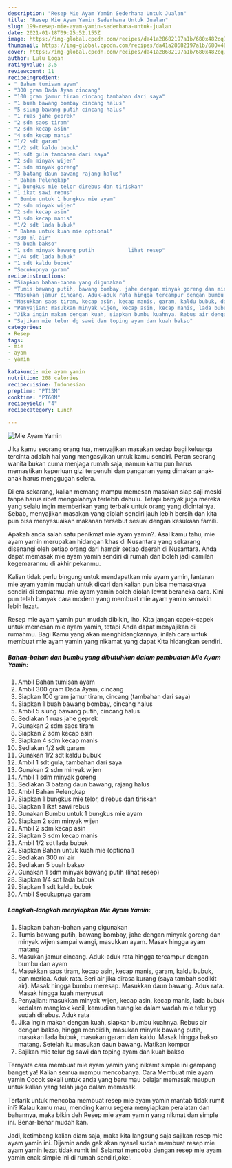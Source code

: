 ```yaml
---
description: "Resep Mie Ayam Yamin Sederhana Untuk Jualan"
title: "Resep Mie Ayam Yamin Sederhana Untuk Jualan"
slug: 199-resep-mie-ayam-yamin-sederhana-untuk-jualan
date: 2021-01-18T09:25:52.155Z
image: https://img-global.cpcdn.com/recipes/da41a28682197a1b/680x482cq70/mie-ayam-yamin-foto-resep-utama.jpg
thumbnail: https://img-global.cpcdn.com/recipes/da41a28682197a1b/680x482cq70/mie-ayam-yamin-foto-resep-utama.jpg
cover: https://img-global.cpcdn.com/recipes/da41a28682197a1b/680x482cq70/mie-ayam-yamin-foto-resep-utama.jpg
author: Lulu Logan
ratingvalue: 3.5
reviewcount: 11
recipeingredient:
- " Bahan tumisan ayam"
- "300 gram Dada Ayam cincang"
- "100 gram jamur tiram cincang tambahan dari saya"
- "1 buah bawang bombay cincang halus"
- "5 siung bawang putih cincang halus"
- "1 ruas jahe geprek"
- "2 sdm saos tiram"
- "2 sdm kecap asin"
- "4 sdm kecap manis"
- "1/2 sdt garam"
- "1/2 sdt kaldu bubuk"
- "1 sdt gula tambahan dari saya"
- "2 sdm minyak wijen"
- "1 sdm minyak goreng"
- "3 batang daun bawang rajang halus"
- " Bahan Pelengkap"
- "1 bungkus mie telor direbus dan tiriskan"
- "1 ikat sawi rebus"
- " Bumbu untuk 1 bungkus mie ayam"
- "2 sdm minyak wijen"
- "2 sdm kecap asin"
- "3 sdm kecap manis"
- "1/2 sdt lada bubuk"
- " Bahan untuk kuah mie optional"
- "300 ml air"
- "5 buah bakso"
- "1 sdm minyak bawang putih           lihat resep"
- "1/4 sdt lada bubuk"
- "1 sdt kaldu bubuk"
- "Secukupnya garam"
recipeinstructions:
- "Siapkan bahan-bahan yang digunakan"
- "Tumis bawang putih, bawang bombay, jahe dengan minyak goreng dan minyak wijen sampai wangi, masukkan ayam. Masak hingga ayam matang"
- "Masukan jamur cincang. Aduk-aduk rata hingga tercampur dengan bumbu dan ayam"
- "Masukkan saos tiram, kecap asin, kecap manis, garam, kaldu bubuk, dan merica. Aduk rata. Beri air jika dirasa kurang (saya tambah sedikit air). Masak hingga bumbu meresap. Masukkan daun bawang. Aduk rata. Masak hingga kuah menyusut"
- "Penyajian: masukkan minyak wijen, kecap asin, kecap manis, lada bubuk kedalam mangkok kecil, kemudian tuang ke dalam wadah mie telur yg sudah direbus. Aduk rata"
- "Jika ingin makan dengan kuah, siapkan bumbu kuahnya. Rebus air dengan bakso, hingga mendidih, masukan minyak bawang putih, masukan lada bubuk, masukan garam dan kaldu. Masak hingga bakso matang. Setelah itu masukan daun bawang. Matikan kompor"
- "Sajikan mie telur dg sawi dan toping ayam dan kuah bakso"
categories:
- Resep
tags:
- mie
- ayam
- yamin

katakunci: mie ayam yamin 
nutrition: 208 calories
recipecuisine: Indonesian
preptime: "PT13M"
cooktime: "PT60M"
recipeyield: "4"
recipecategory: Lunch

---
```



![Mie Ayam Yamin](https://img-global.cpcdn.com/recipes/da41a28682197a1b/680x482cq70/mie-ayam-yamin-foto-resep-utama.jpg)

Jika kamu seorang orang tua, menyajikan masakan sedap bagi keluarga tercinta adalah hal yang mengasyikan untuk kamu sendiri. Peran seorang  wanita bukan cuma menjaga rumah saja, namun kamu pun harus memastikan keperluan gizi terpenuhi dan panganan yang dimakan anak-anak harus menggugah selera.

Di era  sekarang, kalian memang mampu memesan masakan siap saji meski tanpa harus ribet mengolahnya terlebih dahulu. Tetapi banyak juga mereka yang selalu ingin memberikan yang terbaik untuk orang yang dicintainya. Sebab, menyajikan masakan yang diolah sendiri jauh lebih bersih dan kita pun bisa menyesuaikan makanan tersebut sesuai dengan kesukaan famili. 



Apakah anda salah satu penikmat mie ayam yamin?. Asal kamu tahu, mie ayam yamin merupakan hidangan khas di Nusantara yang sekarang disenangi oleh setiap orang dari hampir setiap daerah di Nusantara. Anda dapat memasak mie ayam yamin sendiri di rumah dan boleh jadi camilan kegemaranmu di akhir pekanmu.

Kalian tidak perlu bingung untuk mendapatkan mie ayam yamin, lantaran mie ayam yamin mudah untuk dicari dan kalian pun bisa memasaknya sendiri di tempatmu. mie ayam yamin boleh diolah lewat beraneka cara. Kini pun telah banyak cara modern yang membuat mie ayam yamin semakin lebih lezat.

Resep mie ayam yamin pun mudah dibikin, lho. Kita jangan capek-capek untuk memesan mie ayam yamin, tetapi Anda dapat menyajikan di rumahmu. Bagi Kamu yang akan menghidangkannya, inilah cara untuk membuat mie ayam yamin yang nikamat yang dapat Kita hidangkan sendiri.

<!--inarticleads1-->

##### Bahan-bahan dan bumbu yang dibutuhkan dalam pembuatan Mie Ayam Yamin:

1. Ambil  Bahan tumisan ayam
1. Ambil 300 gram Dada Ayam, cincang
1. Siapkan 100 gram jamur tiram, cincang (tambahan dari saya)
1. Siapkan 1 buah bawang bombay, cincang halus
1. Ambil 5 siung bawang putih, cincang halus
1. Sediakan 1 ruas jahe geprek
1. Gunakan 2 sdm saos tiram
1. Siapkan 2 sdm kecap asin
1. Siapkan 4 sdm kecap manis
1. Sediakan 1/2 sdt garam
1. Gunakan 1/2 sdt kaldu bubuk
1. Ambil 1 sdt gula, tambahan dari saya
1. Gunakan 2 sdm minyak wijen
1. Ambil 1 sdm minyak goreng
1. Sediakan 3 batang daun bawang, rajang halus
1. Ambil  Bahan Pelengkap
1. Siapkan 1 bungkus mie telor, direbus dan tiriskan
1. Siapkan 1 ikat sawi rebus
1. Gunakan  Bumbu untuk 1 bungkus mie ayam
1. Siapkan 2 sdm minyak wijen
1. Ambil 2 sdm kecap asin
1. Siapkan 3 sdm kecap manis
1. Ambil 1/2 sdt lada bubuk
1. Siapkan  Bahan untuk kuah mie (optional)
1. Sediakan 300 ml air
1. Sediakan 5 buah bakso
1. Gunakan 1 sdm minyak bawang putih           (lihat resep)
1. Siapkan 1/4 sdt lada bubuk
1. Siapkan 1 sdt kaldu bubuk
1. Ambil Secukupnya garam




<!--inarticleads2-->

##### Langkah-langkah menyiapkan Mie Ayam Yamin:

1. Siapkan bahan-bahan yang digunakan
1. Tumis bawang putih, bawang bombay, jahe dengan minyak goreng dan minyak wijen sampai wangi, masukkan ayam. Masak hingga ayam matang
1. Masukan jamur cincang. Aduk-aduk rata hingga tercampur dengan bumbu dan ayam
1. Masukkan saos tiram, kecap asin, kecap manis, garam, kaldu bubuk, dan merica. Aduk rata. Beri air jika dirasa kurang (saya tambah sedikit air). Masak hingga bumbu meresap. Masukkan daun bawang. Aduk rata. Masak hingga kuah menyusut
1. Penyajian: masukkan minyak wijen, kecap asin, kecap manis, lada bubuk kedalam mangkok kecil, kemudian tuang ke dalam wadah mie telur yg sudah direbus. Aduk rata
1. Jika ingin makan dengan kuah, siapkan bumbu kuahnya. Rebus air dengan bakso, hingga mendidih, masukan minyak bawang putih, masukan lada bubuk, masukan garam dan kaldu. Masak hingga bakso matang. Setelah itu masukan daun bawang. Matikan kompor
1. Sajikan mie telur dg sawi dan toping ayam dan kuah bakso




Ternyata cara membuat mie ayam yamin yang nikamt simple ini gampang banget ya! Kalian semua mampu mencobanya. Cara Membuat mie ayam yamin Cocok sekali untuk anda yang baru mau belajar memasak maupun untuk kalian yang telah jago dalam memasak.

Tertarik untuk mencoba membuat resep mie ayam yamin mantab tidak rumit ini? Kalau kamu mau, mending kamu segera menyiapkan peralatan dan bahannya, maka bikin deh Resep mie ayam yamin yang nikmat dan simple ini. Benar-benar mudah kan. 

Jadi, ketimbang kalian diam saja, maka kita langsung saja sajikan resep mie ayam yamin ini. Dijamin anda gak akan nyesel sudah membuat resep mie ayam yamin lezat tidak rumit ini! Selamat mencoba dengan resep mie ayam yamin enak simple ini di rumah sendiri,oke!.

